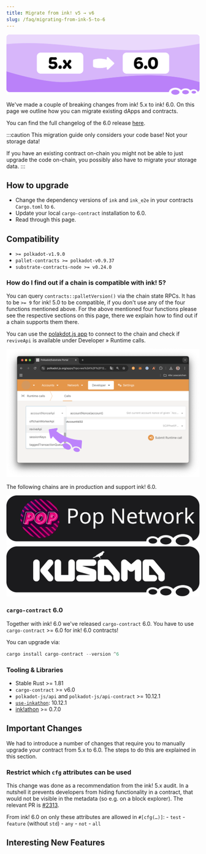 ```yaml
---
title: Migrate from ink! v5 → v6
slug: /faq/migrating-from-ink-5-to-6
---
```


![Migration 5.x To 6.0 Title Picture](/img/title/migration-5.x-to-6.0.svg)

We've made a couple of breaking changes from ink! 5.x to ink! 6.0.
On this page we outline how you can migrate existing dApps and
contracts.

You can find the full changelog of the 6.0 release [here](https://github.com/use-ink/ink/blob/master/CHANGELOG.md#version-600).

:::caution
This migration guide only considers your code base! Not your storage data!

If you have an existing contract on-chain you might not be able to just
upgrade the code on-chain, you possibly also have to migrate your storage data.
:::

## How to upgrade

- Change the dependency versions of `ink` and `ink_e2e` in your contracts `Cargo.toml` to `6`.
- Update your local `cargo-contract` installation to 6.0.
- Read through this page.

## Compatibility

- `>= polkadot-v1.9.0`
- `pallet-contracts >= polkadot-v0.9.37`
- `substrate-contracts-node >= v0.24.0`

### How do I find out if a chain is compatible with ink! 5?

You can query `contracts::palletVersion()` via the chain state RPCs. It has to
be `>= 9` for ink! 5.0 to be compatible, if you don't use any of the four functions
mentioned above.
For the above mentioned four functions please see the respective sections on this page,
there we explain how to find out if a chain supports them there.

You can use the [polakdot.js app](https://polkadot.js.org/apps/) to connect to the chain and check if
`reviveApi` is available under Developer » Runtime calls.

<img src="/img/pallet-revive-available.png"  />

The following chains are in production and support ink! 6.0.

<div className="row">
    <div className="col text--center">
        <a href="https://onpop.io">
            <img src= "/img/chains/polkadot-pop-network.svg" className="chain" />
        </a>
    </div>
    <div className="col text--center">
        <a href="https://kusama.network/">
            <img src= "/img/chains/kusama-assethub.svg" className="chain" />
        </a>
    </div>
</div>

### `cargo-contract` 6.0

Together with ink! 6.0 we've released `cargo-contract` 6.0.
You have to use `cargo-contract` >= 6.0 for ink! 6.0 contracts!

You can upgrade via:

```rust
cargo install cargo-contract --version ^6
```

### Tooling & Libraries

- Stable Rust >= 1.81
- `cargo-contract` >= v6.0
- `polkadot-js/api` and `polkadot-js/api-contract` >= 10.12.1
- [`use-inkathon`](https://github.com/scio-labs/use-inkathon): 10.12.1
- [ink!athon](https://inkathon.xyz/) >= 0.7.0

## Important Changes

We had to introduce a number of changes that require you to manually upgrade
your contract from 5.x to 6.0. The steps to do this are explained in this section.

### Restrict which `cfg` attributes can be used

This change was done as a recommendation from the ink! 5.x audit.
In a nutshell it prevents developers from hiding functionality in a contract,
that would not be visible in the metadata (so e.g. on a block explorer).
The relevant PR is [#2313](https://github.com/use-ink/ink/pull/2313).

From ink! 6.0 on only these attributes are allowed in `#[cfg(…)]`: - `test` - `feature` (without `std`) - `any` - `not` - `all`

## Interesting New Features

